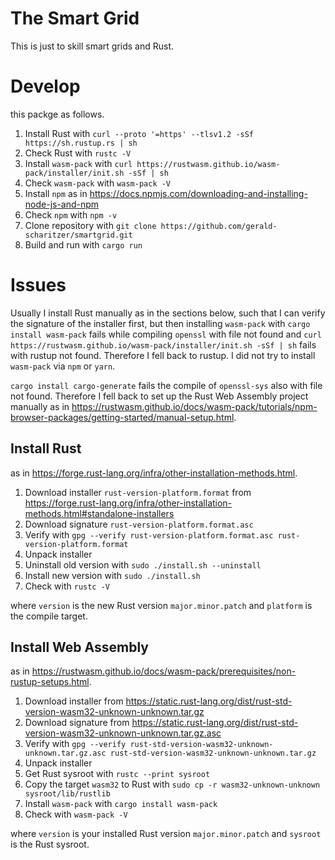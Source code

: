 # The Smart Grid

This is just to skill smart grids and Rust.

# Develop

this packge as follows.

1. Install Rust with `curl --proto '=https' --tlsv1.2 -sSf https://sh.rustup.rs | sh`
2. Check Rust with `rustc -V`
3. Install `wasm-pack` with `curl https://rustwasm.github.io/wasm-pack/installer/init.sh -sSf | sh`
4. Check `wasm-pack` with `wasm-pack -V`
5. Install `npm` as in https://docs.npmjs.com/downloading-and-installing-node-js-and-npm
6. Check `npm` with `npm -v`
7. Clone repository with `git clone https://github.com/gerald-scharitzer/smartgrid.git`
8. Build and run with `cargo run`

# Issues

Usually I install Rust manually as in the sections below, such that I can verify the signature of the installer first, but then installing `wasm-pack` with `cargo install wasm-pack` fails while compiling `openssl` with file not found and `curl https://rustwasm.github.io/wasm-pack/installer/init.sh -sSf | sh` fails with rustup not found. Therefore I fell back to rustup. I did not try to install `wasm-pack` via `npm` or `yarn`.

`cargo install cargo-generate` fails the compile of `openssl-sys` also with file not found. Therefore I fell back to set up the Rust Web Assembly project manually as in https://rustwasm.github.io/docs/wasm-pack/tutorials/npm-browser-packages/getting-started/manual-setup.html.

## Install Rust

as in https://forge.rust-lang.org/infra/other-installation-methods.html.

1. Download installer `rust-version-platform.format` from https://forge.rust-lang.org/infra/other-installation-methods.html#standalone-installers
2. Download signature `rust-version-platform.format.asc`
3. Verify with `gpg --verify rust-version-platform.format.asc rust-version-platform.format`
4. Unpack installer
5. Uninstall old version with `sudo ./install.sh --uninstall`
6. Install new version with `sudo ./install.sh`
7. Check with `rustc -V`

where `version` is the new Rust version `major.minor.patch` and `platform` is the compile target.

## Install Web Assembly

as in https://rustwasm.github.io/docs/wasm-pack/prerequisites/non-rustup-setups.html.

1. Download installer from https://static.rust-lang.org/dist/rust-std-version-wasm32-unknown-unknown.tar.gz
2. Download signature from https://static.rust-lang.org/dist/rust-std-version-wasm32-unknown-unknown.tar.gz.asc
3. Verify with `gpg --verify rust-std-version-wasm32-unknown-unknown.tar.gz.asc rust-std-version-wasm32-unknown-unknown.tar.gz`
4. Unpack installer
5. Get Rust sysroot with `rustc --print sysroot`
6. Copy the target `wasm32` to Rust with `sudo cp -r wasm32-unknown-unknown sysroot/lib/rustlib`
7. Install `wasm-pack` with `cargo install wasm-pack`
8. Check with `wasm-pack -V`

where `version` is your installed Rust version `major.minor.patch` and `sysroot` is the Rust sysroot.
